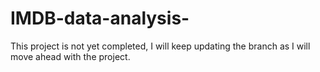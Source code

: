 # IMDB-data-analysis-
This project is not yet completed, I will keep updating the branch as I will move ahead with the project. 
